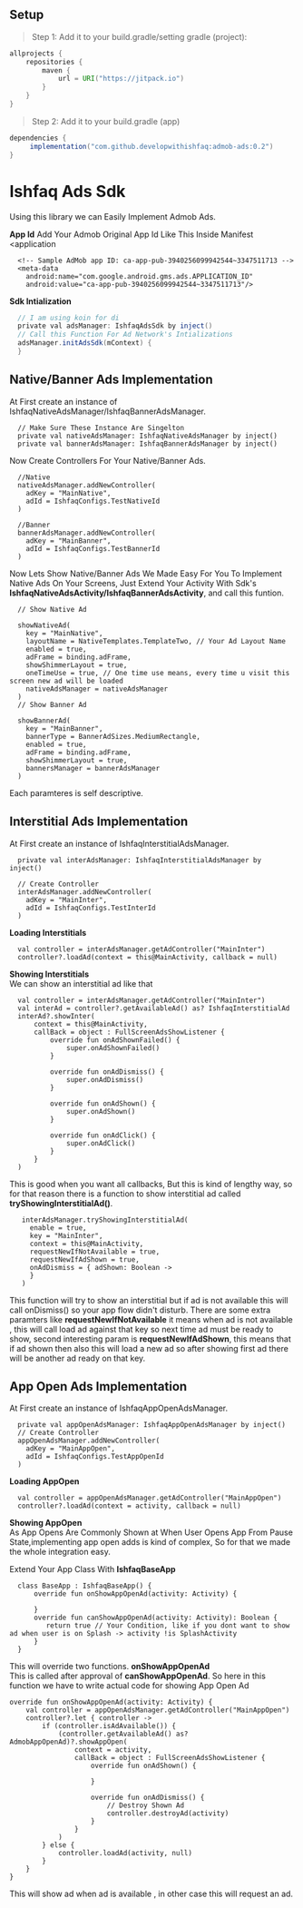 ## Setup
> Step 1: Add it to your build.gradle/setting gradle (project):
```gradle
allprojects {
    repositories {
        maven {
            url = URI("https://jitpack.io")
        }
    }
}
```
> Step 2: Add it to your build.gradle (app)

```gradle
dependencies {
     implementation("com.github.developwithishfaq:admob-ads:0.2")
}
```

# Ishfaq Ads Sdk
Using this library we can Easily Implement Admob Ads.

**App Id**
Add Your Admob Original App Id Like This Inside Manifest <application 
```
  <!-- Sample AdMob app ID: ca-app-pub-3940256099942544~3347511713 -->
  <meta-data
    android:name="com.google.android.gms.ads.APPLICATION_ID"
    android:value="ca-app-pub-3940256099942544~3347511713"/>
```


**Sdk Intialization**
```gradle
  // I am using koin for di
  private val adsManager: IshfaqAdsSdk by inject()
  // Call this Function For Ad Network's Intializations
  adsManager.initAdsSdk(mContext) {
  }
```
## Native/Banner Ads Implementation
At First create an instance of IshfaqNativeAdsManager/IshfaqBannerAdsManager.
```
  // Make Sure These Instance Are Singelton
  private val nativeAdsManager: IshfaqNativeAdsManager by inject()
  private val bannerAdsManager: IshfaqBannerAdsManager by inject()
```
Now Create Controllers For Your Native/Banner Ads.
```
  //Native
  nativeAdsManager.addNewController(
    adKey = "MainNative",
    adId = IshfaqConfigs.TestNativeId
  )

  //Banner
  bannerAdsManager.addNewController(
    adKey = "MainBanner",
    adId = IshfaqConfigs.TestBannerId
  )
```
Now Lets Show Native/Banner Ads
We Made Easy For You To Implement Native Ads On Your Screens, Just Extend Your Activity With Sdk's **IshfaqNativeAdsActivity/IshfaqBannerAdsActivity**, and call this funtion.

```
  // Show Native Ad

  showNativeAd(
    key = "MainNative",
    layoutName = NativeTemplates.TemplateTwo, // Your Ad Layout Name 
    enabled = true,
    adFrame = binding.adFrame,
    showShimmerLayout = true,
    oneTimeUse = true, // One time use means, every time u visit this screen new ad will be loaded
    nativeAdsManager = nativeAdsManager
  )
  // Show Banner Ad 

  showBannerAd(
    key = "MainBanner",
    bannerType = BannerAdSizes.MediumRectangle,
    enabled = true,
    adFrame = binding.adFrame,
    showShimmerLayout = true,
    bannersManager = bannerAdsManager
  )
```
Each paramteres is self descriptive.

## Interstitial Ads Implementation
At First create an instance of IshfaqInterstitialAdsManager.
```
  private val interAdsManager: IshfaqInterstitialAdsManager by inject()

  // Create Controller
  interAdsManager.addNewController(
    adKey = "MainInter",
    adId = IshfaqConfigs.TestInterId
  )
```
**Loading Interstitials**
```
  val controller = interAdsManager.getAdController("MainInter")
  controller?.loadAd(context = this@MainActivity, callback = null)
```
**Showing Interstitials**<br>
We can show an interstitial ad like that
```
  val controller = interAdsManager.getAdController("MainInter")
  val interAd = controller?.getAvailableAd() as? IshfaqInterstitialAd
  interAd?.showInter(
      context = this@MainActivity,
      callBack = object : FullScreenAdsShowListener {
          override fun onAdShownFailed() {
              super.onAdShownFailed()
          }

          override fun onAdDismiss() {
              super.onAdDismiss()
          }

          override fun onAdShown() {
              super.onAdShown()
          }

          override fun onAdClick() {
              super.onAdClick()
          }
      }
  )
```
This is good when you want all callbacks, But this is kind of lengthy way, so for that reason there
is a function to show interstitial ad called **tryShowingInterstitialAd()**.
```
   interAdsManager.tryShowingInterstitialAd(
     enable = true,
     key = "MainInter",
     context = this@MainActivity,
     requestNewIfNotAvailable = true,
     requestNewIfAdShown = true,     
     onAdDismiss = { adShown: Boolean ->
     }
   )
```
This function will try to show an interstitial but if ad is not available this will call onDismiss() so your app flow 
didn't disturb.
There are some extra paramters like **requestNewIfNotAvailable** it means when ad is not available , this will call load ad
against that key so next time ad must be ready to show, second interesting param is **requestNewIfAdShown**, this means 
that if ad shown then also this will load a new ad so after showing first ad there will be another ad ready on that key.
## App Open Ads Implementation
At First create an instance of IshfaqAppOpenAdsManager.
```
  private val appOpenAdsManager: IshfaqAppOpenAdsManager by inject()
  // Create Controller
  appOpenAdsManager.addNewController(
    adKey = "MainAppOpen",
    adId = IshfaqConfigs.TestAppOpenId
  )
```
**Loading AppOpen**
```
  val controller = appOpenAdsManager.getAdController("MainAppOpen")
  controller?.loadAd(context = activity, callback = null)
```
**Showing AppOpen**<br>
As App Opens Are Commonly Shown at When User Opens App From Pause State,implementing app open adds is kind of complex,
So for that we made the whole integration easy.

Extend Your App Class With **IshfaqBaseApp**
```
  class BaseApp : IshfaqBaseApp() {
      override fun onShowAppOpenAd(activity: Activity) {

      }
      override fun canShowAppOpenAd(activity: Activity): Boolean {
         return true // Your Condition, like if you dont want to show ad when user is on Splash -> activity !is SplashActivity
      }  
  }
```
This will override two functions.
**onShowAppOpenAd**<br>
This is called after approval of **canShowAppOpenAd**.
So here in this function we have to write actual code for showing App Open Ad

```
override fun onShowAppOpenAd(activity: Activity) {
    val controller = appOpenAdsManager.getAdController("MainAppOpen")
    controller?.let { controller ->
        if (controller.isAdAvailable()) {
            (controller.getAvailableAd() as? AdmobAppOpenAd)?.showAppOpen(
                context = activity,
                callBack = object : FullScreenAdsShowListener {
                    override fun onAdShown() {

                    }

                    override fun onAdDismiss() {
                        // Destroy Shown Ad
                        controller.destroyAd(activity)
                    }
                }
            )
        } else {
            controller.loadAd(activity, null)
        }
    }
}
```
This will show ad when ad is available , in other case this will request an ad.



